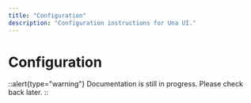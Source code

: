```yaml
---
title: "Configuration"
description: "Configuration instructions for Una UI."
---
```


# Configuration

::alert{type="warning"}
Documentation is still in progress. Please check back later.
::
